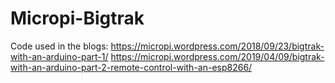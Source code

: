# Micropi-Bigtrak

Code used in the blogs:
https://micropi.wordpress.com/2018/09/23/bigtrak-with-an-arduino-part-1/
https://micropi.wordpress.com/2019/04/09/bigtrak-with-an-arduino-part-2-remote-control-with-an-esp8266/
